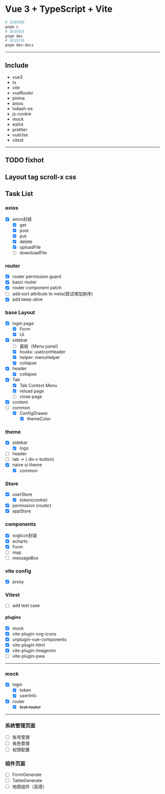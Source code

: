 # Vue 3 + TypeScript + Vite
```sh
# 安装依赖
pnpm i
# 启动项目
pnpm dev
# 启动文档
pnpm dev:docs
```
----
## Include
* vue3
* ts
* vite
* vueRouter
* pinina
* axios
* lodash-es
* js-cookie
* mock
* eslint
* prettier
* vueUse
* vitest
---
## TODO fixhot
Layout tag scroll-x css
----
## Task List
### axios
- [x] axios封装
  - [x] get
  - [x] post
  - [x] put
  - [x] delete
  - [x] uploadFile
  - [ ] downloadFile
### router
- [x] router permission guard
- [x] basic router
- [x] router component patch
- [ ] add sort attribute to meta(尝试增加排序)
- [x] add keep-alive
### base Layout
- [x] login page
  - [x] Form
  - [x] UI
- [x] sidebar
  - [ ] 面板（Menu panel）
  - [X] hooks: useIconHeader
  - [x] helper: menuHelper
  - [x] collapse
- [x] header
  - [x] collapse
- [x] Tab
  - [x] Tab Context Menu
   - [x] reload page
   - [ ] close page
- [x] content
- [ ] common
  - [x] ConfigDrawer
    - [x] themeColor
### theme
- [x] sidebar
  - [x] logo
- [ ] header
- [ ] tab -> ( div-> button)
- [x] naive ui theme
  - [x] common
### Store
- [x] userStore
  - [x] token(cookie)
- [x] permission (router)
- [x] appStore
### components
- [x] svgIcon封装
- [x] echarts
- [x] Form
- [ ] map
- [ ] messageBox
### vite config
- [x] proxy 
### Vitest
- [ ] add test case
#### plugins 
  - [x] mock
  - [x] vite-plugin-svg-icons 
  - [x] unplugin-vue-components
  - [x] vite-plugin-html
  - [x] vite-plugin-imagemin
  - [ ] vite-plugin-pwa
----
### mock
- [x] login
  - [x] token
  - [x] userInfo
- [x] router
  - [x] ~~test router~~
---
### 系统管理页面
- [ ] 账号管理
- [ ] 角色管理
- [ ] 权限配置
### 组件页面
- [ ] FormGenerate
- [ ] TableGenerate
- [ ] 地图组件（高德）
